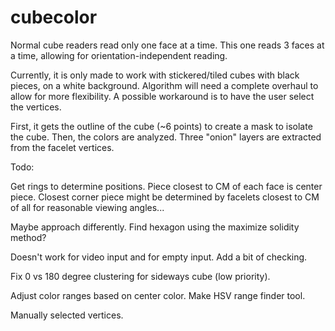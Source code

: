 # cubecolor

Normal cube readers read only one face at a time. This one reads 3 faces at a time, 
allowing for orientation-independent reading.

Currently, it is only made to work with stickered/tiled cubes with black pieces, on 
a white background. Algorithm will need a complete overhaul to allow for more 
flexibility. A possible workaround is to have the user select the vertices.

First, it gets the outline of the cube (~6 points) to create a mask to isolate the 
cube. Then, the colors are analyzed. Three "onion" layers are extracted from the 
facelet vertices.

Todo:

Get rings to determine positions. Piece closest to CM of each face is center piece. 
Closest corner piece might be determined by facelets closest to CM of all for reasonable 
viewing angles...

Maybe approach differently. Find hexagon using the maximize solidity method?

Doesn't work for video input and for empty input. Add a bit of checking.

Fix 0 vs 180 degree clustering for sideways cube (low priority).

Adjust color ranges based on center color. Make HSV range finder tool.

Manually selected vertices.
